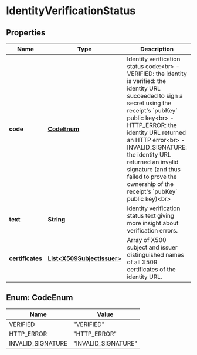
# IdentityVerificationStatus

## Properties
Name | Type | Description | Notes
------------ | ------------- | ------------- | -------------
**code** | [**CodeEnum**](#CodeEnum) | Identity verification status code:&lt;br&gt; - VERIFIED: the identity is verified: the identity URL succeeded to sign a secret using the receipt&#39;s &#x60;pubKey&#x60; public key&lt;br&gt; - HTTP_ERROR: the identity URL returned an HTTP error&lt;br&gt; - INVALID_SIGNATURE: the identity URL returned an invalid signature (and thus failed to prove the ownership of the receipt&#39;s &#x60;pubKey&#x60; public key)&lt;br&gt;  |  [optional]
**text** | **String** | Identity verification status text giving more insight about verification errors. |  [optional]
**certificates** | [**List&lt;X509SubjectIssuer&gt;**](X509SubjectIssuer.md) | Array of X500 subject and issuer distinguished names of all X509 certificates of the identity URL. |  [optional]


<a name="CodeEnum"></a>
## Enum: CodeEnum
Name | Value
---- | -----
VERIFIED | &quot;VERIFIED&quot;
HTTP_ERROR | &quot;HTTP_ERROR&quot;
INVALID_SIGNATURE | &quot;INVALID_SIGNATURE&quot;



